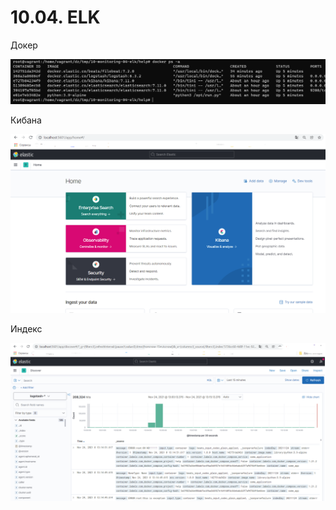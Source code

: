 # 10.04. ELK

Докер  

![Докер](https://github.com/Dmitriy-rzn/Homework/blob/main/10.4/ps%20-a.PNG)  

Кибана  
  
![Кибана](https://github.com/Dmitriy-rzn/Homework/blob/main/10.4/kibana.PNG)  

Индекс  

![Индекс](https://github.com/Dmitriy-rzn/Homework/blob/main/10.4/logstash_index.PNG)
